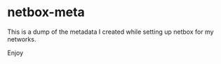 # netbox-meta
This is a dump of the metadata I created while setting up netbox for my networks.

Enjoy
